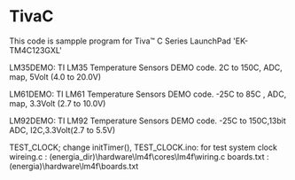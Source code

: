 TivaC
=====
This code is sampple program for Tiva™ C Series LaunchPad 'EK-TM4C123GXL'

LM35DEMO: TI LM35 Temperature Sensors DEMO code.
          2C to 150C, ADC, map, 5Volt (4.0 to 20.0V)
          
LM61DEMO: TI LM61 Temperature Sensors DEMO code.
          -25C to 85C , ADC, map, 3.3Volt (2.7 to 10.0V)

LM92DEMO: TI LM92  Temperature Sensors DEMO code.
          -25C to 150C,13bit ADC, I2C,3.3Volt(2.7 to 5.5V)

TEST_CLOCK; change initTimer(), 
         TEST_CLOCK.ino: for test system clock
         wireing.c  : (energia_dir)\hardware\lm4f\cores\lm4f\wiring.c
         boards.txt : (energia)\hardware\lm4f\boards.txt
